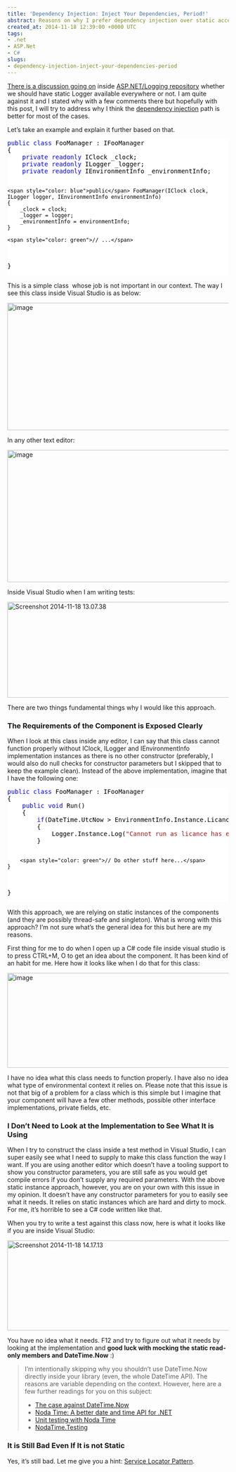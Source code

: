 ```yaml
---
title: 'Dependency Injection: Inject Your Dependencies, Period!'
abstract: Reasons on why I prefer dependency injection over static accessors.
created_at: 2014-11-18 12:39:00 +0000 UTC
tags:
- .net
- ASP.Net
- C#
slugs:
- dependency-injection-inject-your-dependencies-period
---
```


<p><a href="https://github.com/aspnet/Logging/issues/57">There is a discussion going on</a> inside <a href="https://github.com/aspnet/Logging">ASP.NET/Logging repository</a> whether we should have static Logger available everywhere or not. I am quite against it and I stated why with a few comments there but hopefully with this post, I will try to address why I think the <a href="http://martinfowler.com/articles/injection.html">dependency injection</a> path is better for most of the cases.</p> <p>Let’s take an example and explain it further based on that.</p> <div class="code-wrapper border-shadow-1"> <div style="color: black; background-color: white"><pre><span style="color: blue">public</span> <span style="color: blue">class</span> FooManager : IFooManager
{
    <span style="color: blue">private</span> <span style="color: blue">readonly</span> IClock _clock;
    <span style="color: blue">private</span> <span style="color: blue">readonly</span> ILogger _logger;
    <span style="color: blue">private</span> <span style="color: blue">readonly</span> IEnvironmentInfo _environmentInfo;

    <span style="color: blue">public</span> FooManager(IClock clock, ILogger logger, IEnvironmentInfo environmentInfo)
    {
        _clock = clock;
        _logger = logger;
        _environmentInfo = environmentInfo;
    }

    <span style="color: green">// ...</span>
}</pre></div></div>
<p>This is a simple class&nbsp; whose job is not important in our context. The way I see this class inside Visual Studio is as below:</p>
<p><a href="https://tugberkugurlu.blob.core.windows.net/bloggyimages/57c2c18a-dab5-40af-85c4-48edc6851f30.png"><img title="image" style="border-top: 0px; border-right: 0px; background-image: none; border-bottom: 0px; padding-top: 0px; padding-left: 0px; border-left: 0px; display: inline; padding-right: 0px" border="0" alt="image" src="https://tugberkugurlu.blob.core.windows.net/bloggyimages/152d8477-cf43-4bf2-9ffa-aef7f68ec171.png" width="644" height="290"></a></p>
<p>In any other text editor:</p>
<p><a href="https://tugberkugurlu.blob.core.windows.net/bloggyimages/2fce05e1-572a-46f3-b1b1-48b4d4881e84.png"><img title="image" style="border-top: 0px; border-right: 0px; background-image: none; border-bottom: 0px; padding-top: 0px; padding-left: 0px; border-left: 0px; display: inline; padding-right: 0px" border="0" alt="image" src="https://tugberkugurlu.blob.core.windows.net/bloggyimages/78f3dd3f-a0b9-405a-8115-d98376e645cc.png" width="644" height="301"></a></p>
<p>Inside Visual Studio when I am writing tests:</p>
<p><a href="https://tugberkugurlu.blob.core.windows.net/bloggyimages/81e0134d-e318-465c-8629-cbe452fdfcbe.png"><img title="Screenshot 2014-11-18 13.07.38" style="border-top: 0px; border-right: 0px; background-image: none; border-bottom: 0px; padding-top: 0px; padding-left: 0px; border-left: 0px; display: inline; padding-right: 0px" border="0" alt="Screenshot 2014-11-18 13.07.38" src="https://tugberkugurlu.blob.core.windows.net/bloggyimages/cfde73c3-4568-4303-9eb8-aafc9ce678bc.png" width="644" height="218"></a></p>
<p>There are two things fundamental things why I would like this approach.</p>
<h3>The Requirements of the Component is Exposed Clearly</h3>
<p>When I look at this class inside any editor, I can say that this class cannot function properly without IClock, ILogger and IEnvironmentInfo implementation instances as there is no other constructor (preferably, I would also do null checks for constructor parameters but I skipped that to keep the example clean). Instead of the above implementation, imagine that I have the following one:</p>
<div class="code-wrapper border-shadow-1">
<div style="color: black; background-color: white"><pre><span style="color: blue">public</span> <span style="color: blue">class</span> FooManager : IFooManager
{
    <span style="color: blue">public</span> <span style="color: blue">void</span> Run()
    {
        <span style="color: blue">if</span>(DateTime.UtcNow &gt; EnvironmentInfo.Instance.LicanceExpiresInUtc)
        {
            Logger.Instance.Log(<span style="color: #a31515">"Cannot run as licance has expired."</span>);
        }

        <span style="color: green">// Do other stuff here...</span>
    }
}</pre></div></div>
<p>With this approach, we are relying on static instances of the components (and they are possibly thread-safe and singleton). What is wrong with this approach? I’m not sure what’s the general idea for this but here are my reasons. </p>
<p>First thing for me to do when I open up a C# code file inside visual studio is to press CTRL+M, O to get an idea about the component. It has been kind of an habit for me. Here how it looks like when I do that for this class:</p>
<p><a href="https://tugberkugurlu.blob.core.windows.net/bloggyimages/95dffde0-177d-4fa9-a98e-03b27161be72.png"><img title="image" style="border-top: 0px; border-right: 0px; background-image: none; border-bottom: 0px; padding-top: 0px; padding-left: 0px; border-left: 0px; display: inline; padding-right: 0px" border="0" alt="image" src="https://tugberkugurlu.blob.core.windows.net/bloggyimages/bc955379-3caf-4727-b6ee-8af43513175f.png" width="644" height="216"></a></p>
<p>I have no idea what this class needs to function properly. I have also no idea what type of environmental context it relies on. Please note that this issue is not that big of a problem for a class which is this simple but I imagine that your component will have a few other methods, possible other interface implementations, private fields, etc.</p>
<h3>I Don’t Need to Look at the Implementation to See What It is Using</h3>
<p>When I try to construct the class inside a test method in Visual Studio, I can super easily see what I need to supply to make this class function the way I want. If you are using another editor which doesn’t have a tooling support to show you constructor parameters, you are still safe as you would get compile errors if you don’t supply any required parameters. With the above static instance approach, however, you are on your own with this issue in my opinion. It doesn’t have any constructor parameters for you to easily see what it needs. It relies on static instances which are hard and dirty to mock. For me, it’s horrible to see a C# code written like that. </p>
<p>When you try to write a test against this class now, here is what it looks like if you are inside Visual Studio:</p>
<p><a href="https://tugberkugurlu.blob.core.windows.net/bloggyimages/c8c2ba3c-30b7-4c8b-863e-40fe683e4607.png"><img title="Screenshot 2014-11-18 14.17.13" style="border-top: 0px; border-right: 0px; background-image: none; border-bottom: 0px; padding-top: 0px; padding-left: 0px; border-left: 0px; display: inline; padding-right: 0px" border="0" alt="Screenshot 2014-11-18 14.17.13" src="https://tugberkugurlu.blob.core.windows.net/bloggyimages/fa0f1c2d-d766-4dc9-acf5-1afad85abaad.png" width="644" height="205"></a></p>
<p>You have no idea what it needs. F12 and try to figure out what it needs by looking at the implementation and <strong>good luck with mocking the static read-only members and DateTime.Now</strong> :)</p>
<blockquote>
<p>I’m intentionally skipping why you shouldn’t use DateTime.Now directly inside your library (even, the whole DateTime API). The reasons are variable depending on the context. However, here are a few further readings for you on this subject:</p>
<ul>
<li><a href="http://codeofmatt.com/2013/04/25/the-case-against-datetime-now/">The case against DateTime.Now</a></li>
<li><a href="http://nodatime.org/">Noda Time: A better date and time API for .NET</a></li>
<li><a href="http://nodatime.org/unstable/userguide/testing.html">Unit testing with Noda Time</a></li>
<li><a href="https://www.nuget.org/packages/NodaTime.Testing">NodaTime.Testing</a></li></ul></blockquote>
<h3>It is Still Bad Even If It is not Static</h3>
<p>Yes, it’s still bad. Let me give you a hint: <a href="http://blog.ploeh.dk/2010/02/03/ServiceLocatorisanAnti-Pattern/">Service Locator Pattern</a>.</p>  